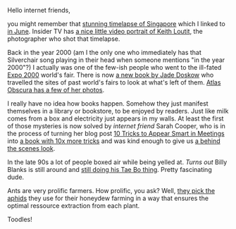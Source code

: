 Hello internet friends,

you might remember that [stunning timelapse of Singapore](https://vimeo.com/169993072) which I linked to [in June](http://irregularity.co/15-free-booze/). Insider TV has [a nice little video portrait of Keith Loutit](https://www.youtube.com/watch?v=Bxd3YcHu-UI), the photographer who shot that timelapse.

Back in the year 2000 (am I the only one who immediately has that Silverchair song playing in their head when someone mentions "in the year 2000"?) I actually was one of the few-ish people who went to the ill-fated [Expo 2000](https://en.wikipedia.org/wiki/Expo_2000) world's fair. There is now [a new book by Jade Doskow](http://blackdogonline.com/photography/lost-utopias.html) who travelled the sites of past world's fairs to look at what's left of them. [Atlas Obscura has a few of her photos](http://www.atlasobscura.com/articles/photographing-the-lost-utopias-of-the-remaining-worlds-fairs).

I really have no idea how books happen. Somehow they just manifest themselves in a library or bookstore, to be enjoyed by readers. Just like milk comes from a box and electricity just appears in my walls. At least the first of those mysteries is now solved by *internet friend* Sarah Cooper, who is in the process of turning her blog post [10 Tricks to Appear Smart in Meetings](http://thecooperreview.com/10-tricks-appear-smart-meetings/) into [a book with 10x more tricks](http://www.100tricks.com/) and was kind enough to give us [a behind the scenes look](http://thecooperreview.com/how-to-turn-a-blog-post-into-a-book-deal-in-12-months/).

In the late 90s a lot of people boxed air while being yelled at. *Turns out* Billy Blanks is still around and [still doing his Tae Bo thing](http://www.racked.com/2016/9/15/12907572/tae-bo-billy-blanks). Pretty fascinating dude.

Ants are very prolific farmers. How prolific, you ask? Well, [they pick the aphids](http://arstechnica.com/science/2016/09/ants-are-destroying-your-plants-by-nurturing-perfect-aphid-colonies/) they use for their honeydew farming in a way that ensures the optimal ressource extraction from each plant.

Toodles!